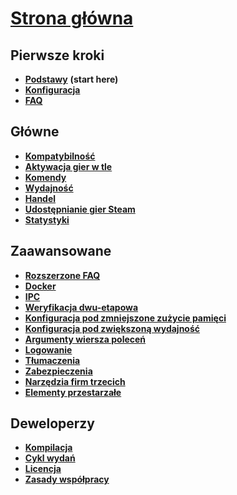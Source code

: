 # **[Strona główna](https://github.com/JustArchi/ArchiSteamFarm/wiki/Home-pl-PL)**

## Pierwsze kroki

* **[Podstawy](https://github.com/JustArchi/ArchiSteamFarm/wiki/Setting-up-pl-PL)** **(start here)**
* **[Konfiguracja](https://github.com/JustArchi/ArchiSteamFarm/wiki/Configuration-pl-PL)**
* **[FAQ](https://github.com/JustArchi/ArchiSteamFarm/wiki/FAQ-pl-PL)**

## Główne

* **[Kompatybilność](https://github.com/JustArchi/ArchiSteamFarm/wiki/Compatibility-pl-PL)**
* **[Aktywacja gier w tle](https://github.com/JustArchi/ArchiSteamFarm/wiki/Background-games-redeemer-pl-PL)**
* **[Komendy](https://github.com/JustArchi/ArchiSteamFarm/wiki/Commands-pl-PL)**
* **[Wydajność](https://github.com/JustArchi/ArchiSteamFarm/wiki/Performance-pl-PL)**
* **[Handel](https://github.com/JustArchi/ArchiSteamFarm/wiki/Trading-pl-PL)**
* **[Udostępnianie gier Steam](https://github.com/JustArchi/ArchiSteamFarm/wiki/Steam-Family-Sharing-pl-PL)**
* **[Statystyki](https://github.com/JustArchi/ArchiSteamFarm/wiki/Statistics-pl-PL)**

## Zaawansowane

* **[Rozszerzone FAQ](https://github.com/JustArchi/ArchiSteamFarm/wiki/Extended-FAQ-pl-PL)**
* **[Docker](https://github.com/JustArchi/ArchiSteamFarm/wiki/Docker-pl-PL)**
* **[IPC](https://github.com/JustArchi/ArchiSteamFarm/wiki/IPC-pl-PL)**
* **[Weryfikacja dwu-etapowa](https://github.com/JustArchi/ArchiSteamFarm/wiki/Two-factor-authentication-pl-PL)**
* **[Konfiguracja pod zmniejszone zużycie pamięci](https://github.com/JustArchi/ArchiSteamFarm/wiki/Low-memory-setup-pl-PL)**
* **[Konfiguracja pod zwiększoną wydajność](https://github.com/JustArchi/ArchiSteamFarm/wiki/High-performance-setup-pl-PL)**
* **[Argumenty wiersza poleceń](https://github.com/JustArchi/ArchiSteamFarm/wiki/Command-line-arguments-pl-PL)**
* **[Logowanie](https://github.com/JustArchi/ArchiSteamFarm/wiki/Logging-pl-PL)**
* **[Tłumaczenia](https://github.com/JustArchi/ArchiSteamFarm/wiki/Localization-pl-PL)**
* **[Zabezpieczenia](https://github.com/JustArchi/ArchiSteamFarm/wiki/Security-pl-PL)**
* **[Narzędzia firm trzecich](https://github.com/JustArchi/ArchiSteamFarm/wiki/Third-party-tools-pl-PL)**
* **[Elementy przestarzałe](https://github.com/JustArchi/ArchiSteamFarm/wiki/Deprecation-pl-PL)**

## Deweloperzy

* **[Kompilacja](https://github.com/JustArchi/ArchiSteamFarm/wiki/Compilation-pl-PL)**
* **[Cykl wydań](https://github.com/JustArchi/ArchiSteamFarm/wiki/Release-cycle-pl-PL)**
* **[Licencja](https://github.com/JustArchi/ArchiSteamFarm/wiki/License-pl-PL)**
* **[Zasady współpracy](https://github.com/JustArchi/ArchiSteamFarm/blob/master/.github/CONTRIBUTING.md)**